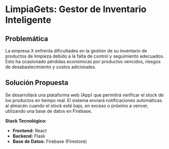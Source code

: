 # LimpiaGets: Gestor de Inventario Inteligente

## Problemática
La empresa X enfrenta dificultades en la gestión de su inventario de productos de limpieza debido a la falta de control y seguimiento adecuados. Esto ha ocasionado pérdidas económicas por productos vencidos, riesgos de desabastecimiento y costos adicionales.

## Solución Propuesta
Se desarrollará una plataforma web (App) que permitirá verificar el stock de los productos en tiempo real. El sistema enviará notificaciones automáticas al almacén cuando el stock esté bajo, en exceso o próximo a vencer, utilizando una base de datos en Firebase.

**Stack Tecnológico:**
- **Frontend:** React
- **Backend:** Flask
- **Base de Datos:** Firebase (Firestore)